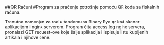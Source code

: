 ##QR Računi
#Program za praćenje potrošnje pomoću QR koda sa fiskalnih računa.

Trenutno namenjen za rad u tandemu sa Binary Eye qr kod skener aplikacijom i nginx serverom.
Program čita access.log nginx servera, pronalazi GET request-ove koje šalje aplikacija i ispisuje listu kupljenih artikala i njihove cene.
